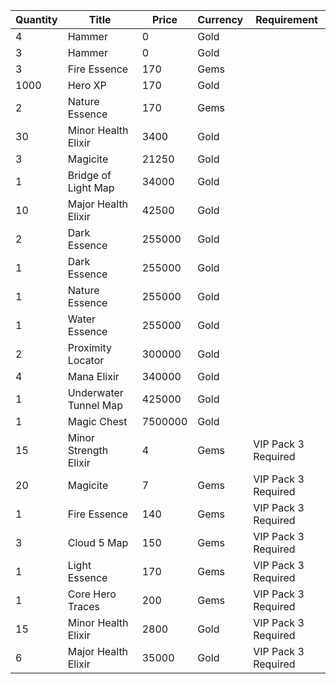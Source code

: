 | Quantity | Title | Price | Currency |  Requirement |
| -------- | ----- | ----- | -------- |  ----------- |
| 4 | Hammer | 0 | Gold |  |
| 3 | Hammer | 0 | Gold |  |
| 3 | Fire Essence | 170 | Gems |  |
| 1000 | Hero XP | 170 | Gold |  |
| 2 | Nature Essence | 170 | Gems |  |
| 30 | Minor Health Elixir | 3400 | Gold |  |
| 3 | Magicite | 21250 | Gold |  |
| 1 | Bridge of Light Map | 34000 | Gold |  |
| 10 | Major Health Elixir | 42500 | Gold |  |
| 2 | Dark Essence | 255000 | Gold |  |
| 1 | Dark Essence | 255000 | Gold |  |
| 1 | Nature Essence | 255000 | Gold |  |
| 1 | Water Essence | 255000 | Gold |  |
| 2 | Proximity Locator | 300000 | Gold |  |
| 4 | Mana Elixir | 340000 | Gold |  |
| 1 | Underwater Tunnel Map | 425000 | Gold |  |
| 1 | Magic Chest | 7500000 | Gold |  |
| 15 | Minor Strength Elixir | 4 | Gems | VIP Pack 3 Required |
| 20 | Magicite | 7 | Gems | VIP Pack 3 Required |
| 1 | Fire Essence | 140 | Gems | VIP Pack 3 Required |
| 3 | Cloud 5 Map | 150 | Gems | VIP Pack 3 Required |
| 1 | Light Essence | 170 | Gems | VIP Pack 3 Required |
| 1 | Core Hero Traces | 200 | Gems | VIP Pack 3 Required |
| 15 | Minor Health Elixir | 2800 | Gold | VIP Pack 3 Required |
| 6 | Major Health Elixir | 35000 | Gold | VIP Pack 3 Required |
